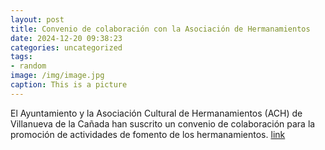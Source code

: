 ```yaml
---
layout: post
title: Convenio de colaboración con la Asociación de Hermanamientos
date: 2024-12-20 09:38:23
categories: uncategorized
tags:
- random
image: /img/image.jpg
caption: This is a picture
---
```

El Ayuntamiento y la Asociación Cultural de Hermanamientos (ACH) de Villanueva de la Cañada han suscrito un convenio de colaboración para la promoción de actividades de fomento de los hermanamientos.  [link](https://www.ayto-villacanada.es/noticias/convenio-de-colaboracion-con-la-asociacion-de-hermanamientos/)
